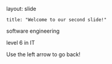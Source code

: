   layout: slide
	
	title: "Welcome to our second slide!"

software engineering



level 6 in IT 

Use the left arrow to go back!
